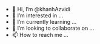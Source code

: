 - 👋 Hi, I’m @khanhAzvidi
- 👀 I’m interested in ...
- 🌱 I’m currently learning ...
- 💞️ I’m looking to collaborate on ...
- 📫 How to reach me ...

<!---
khanhAzvidi/khanhAzvidi is a ✨ special ✨ repository because its `README.md` (this file) appears on your GitHub profile.
You can click the Preview link to take a look at your changes.
--->
